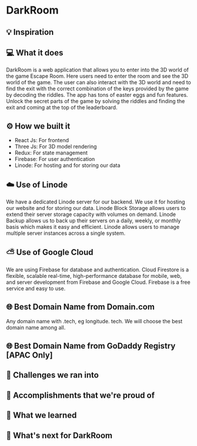 # DarkRoom

## 💡 Inspiration

## 💻 What it does

DarkRoom is a web application that allows you to enter into the 3D world of the game Escape Room. Here users need to enter the room and see the 3D world of the game. The user can also interact with the 3D world and need to find the exit with the correct combination of the keys provided by the game by decoding the riddles. The app has tons of easter eggs and fun features. Unlock the secret parts of the game by solving the riddles and finding the exit and coming at the top of the leaderboard.

## ⚙️ How we built it

- React Js: For frontend
- Three Js: For 3D model rendering
- Redux: For state management
- Firebase: For user authentication
- Linode: For hosting and for storing our data

## ☁️ Use of Linode

We have a dedicated Linode server for our backend. We use it for hosting our website and for storing our data. Linode Block Storage allows users to extend their server storage capacity with volumes on demand. Linode Backup allows us to back up their servers on a daily, weekly, or monthly basis which makes it easy and efficient. Linode allows users to manage multiple server instances across a single system.

## ⛅ Use of Google Cloud

We are using Firebase for database and authentication. Cloud Firestore is a flexible, scalable real-time, high-performance database for mobile, web, and server development from Firebase and Google Cloud. Firebase is a free service and easy to use.

## 🌐 Best Domain Name from Domain.com

Any domain name with .tech, eg longitude. tech. We will choose the best domain name among all.

## 🌐 Best Domain Name from GoDaddy Registry [APAC Only]

## 🧠 Challenges we ran into

## 🏅 Accomplishments that we're proud of

## 📖 What we learned

## 🚀 What's next for DarkRoom
